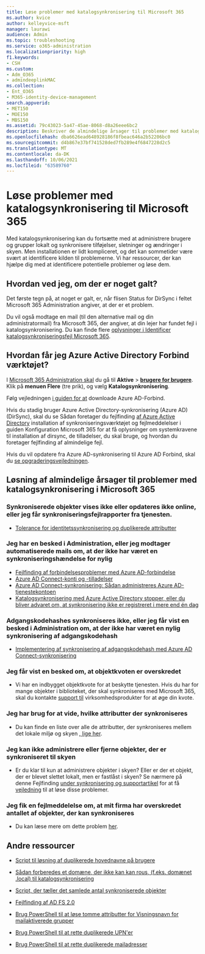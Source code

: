 ```yaml
---
title: Løse problemer med katalogsynkronisering til Microsoft 365
ms.author: kvice
author: kelleyvice-msft
manager: laurawi
audience: Admin
ms.topic: troubleshooting
ms.service: o365-administration
ms.localizationpriority: high
f1.keywords:
- CSH
ms.custom:
- Adm_O365
- admindeeplinkMAC
ms.collection:
- Ent_O365
- M365-identity-device-management
search.appverid:
- MET150
- MOE150
- MBS150
ms.assetid: 79c43023-5a47-45ae-8068-d8a26eee6bc2
description: Beskriver de almindelige årsager til problemer med katalogsynkronisering i Office 365 og indeholder et par metoder til at foretage fejlfinding af og løse dem.
ms.openlocfilehash: dba6626ead648928186f8fbeac646a2b52206bc0
ms.sourcegitcommit: d4b867e37bf741528ded7fb289e4f6847228d2c5
ms.translationtype: MT
ms.contentlocale: da-DK
ms.lasthandoff: 10/06/2021
ms.locfileid: "63589760"
---
```

# <a name="fixing-problems-with-directory-synchronization-for-microsoft-365"></a>Løse problemer med katalogsynkronisering til Microsoft 365

Med katalogsynkronisering kan du fortsætte med at administrere brugere og grupper lokalt og synkronisere tilføjelser, sletninger og ændringer i skyen. Men installationen er lidt kompliceret, og det kan sommetider være svært at identificere kilden til problemerne. Vi har ressourcer, der kan hjælpe dig med at identificere potentielle problemer og løse dem.
  
## <a name="how-do-i-know-if-something-is-wrong"></a>Hvordan ved jeg, om der er noget galt?

Det første tegn på, at noget er galt, er, når flisen Status for DirSync i feltet Microsoft 365 Administration angiver, at der er et problem.
  
Du vil også modtage en mail (til den alternative mail og din administratormail) fra Microsoft 365, der angiver, at din lejer har fundet fejl i katalogsynkronisering. Du kan finde flere [oplysninger i Identificer katalogsynkroniseringsfejl Microsoft 365](identify-directory-synchronization-errors.md).
  
## <a name="how-do-i-get-azure-active-directory-connect-tool"></a>Hvordan får jeg Azure Active Directory Forbind værktøjet?

I [Microsoft 365 Administration skal](https://admin.microsoft.com) du gå til **Aktive** \> <a href="https://go.microsoft.com/fwlink/p/?linkid=834822" target="_blank">**brugere for brugere**</a>. Klik på **menuen Flere** (tre prik), og vælg **Katalogsynkronisering**. 
  
Følg vejledningen [i guiden for at](set-up-directory-synchronization.md) downloade Azure AD-Forbind. 
  
Hvis du stadig bruger Azure Active Directory-synkronisering (Azure AD) (DirSync), skal du se Sådan foretager du fejlfinding [af Azure Active Directory](/troubleshoot/azure/active-directory/installation-configuration-wizard-errors) installation af synkroniseringsværktøjet og fejlmeddelelser i guiden Konfiguration Microsoft 365  for at få oplysninger om systemkravene til installation af dirsync, de tilladelser, du skal bruge, og hvordan du foretager fejlfinding af almindelige fejl. 
  
Hvis du vil opdatere fra Azure AD-synkronisering til Azure AD Forbind, skal du [se opgraderingsvejledningen](/azure/active-directory/hybrid/how-to-dirsync-upgrade-get-started).
  
## <a name="resolving-common-causes-of-problems-with-directory-synchronization-in-microsoft-365"></a>Løsning af almindelige årsager til problemer med katalogsynkronisering i Microsoft 365

### <a name="synchronized-objects-arent-appearing-or-updating-online-or-im-getting-synchronization-error-reports-from-the-service"></a>Synkroniserede objekter vises ikke eller opdateres ikke online, eller jeg får synkroniseringsfejlrapporter fra tjenesten.

- [Tolerance for identitetssynkronisering og duplikerede attributter](/azure/active-directory/hybrid/how-to-connect-syncservice-duplicate-attribute-resiliency)

### <a name="i-have-an-alert-in-the-admin-center-or-am-receiving-automated-emails-that-there-hasnt-been-a-recent-synchronization-event"></a>Jeg har en besked i Administration, eller jeg modtager automatiserede mails om, at der ikke har været en synkroniseringshændelse for nylig
- [Fejlfinding af forbindelsesproblemer med Azure AD-forbindelse](/azure/active-directory/hybrid/tshoot-connect-connectivity)
- [Azure AD Connect-konti og -tilladelser](/azure/active-directory/hybrid/reference-connect-accounts-permissions)
- [Azure AD Connect-synkronisering: Sådan administreres Azure AD-tjenestekontoen](/azure/active-directory/hybrid/how-to-connect-azureadaccount)
- [Katalogsynkronisering med Azure Active Directory stopper, eller du bliver advaret om, at synkronisering ikke er registreret i mere end én dag](https://support.microsoft.com/help/2882421/directory-synchronization-to-azure-active-directory-stops-or-you-re-warned-that-sync-hasn-t-registered-in-more-than-a-day)

### <a name="password-hashes-arent-synchronizing-or-im-seeing-an-alert-in-the-admin-center-that-there-hasnt-been-a-recent-password-hash-synchronization"></a>Adgangskodehashes synkroniseres ikke, eller jeg får vist en besked i Administration om, at der ikke har været en nylig synkronisering af adgangskodehash
- [Implementering af synkronisering af adgangskodehash med Azure AD Connect-synkronisering](/azure/active-directory/hybrid/how-to-connect-password-hash-synchronization)

### <a name="im-seeing-an-alert-that-object-quota-exceeded"></a>Jeg får vist en besked om, at objektkvoten er overskredet
- Vi har en indbygget objektkvote for at beskytte tjenesten. Hvis du har for mange objekter i biblioteket, der skal synkroniseres med Microsoft 365, skal du kontakte [support til](https://support.office.com/article/32a17ca7-6fa0-4870-8a8d-e25ba4ccfd4b) virksomhedsprodukter for at øge din kvote.

### <a name="i-need-to-know-which-attributes-are-synchronized"></a>Jeg har brug for at vide, hvilke attributter der synkroniseres
- Du kan finde en liste over alle de attributter, der synkroniseres mellem det lokale miljø og skyen [, lige her](https://go.microsoft.com/fwlink/p/?LinkId=396719).

### <a name="i-cant-manage-or-remove-objects-that-were-synchronized-to-the-cloud"></a>Jeg kan ikke administrere eller fjerne objekter, der er synkroniseret til skyen
- Er du klar til kun at administrere objekter i skyen? Eller er der et objekt, der er blevet slettet lokalt, men er fastlåst i skyen? Se nærmere på denne Fejlfinding [under synkronisering og supportartikel](/azure/active-directory/hybrid/tshoot-connect-sync-errors) for at få [vejledning](/troubleshoot/azure/active-directory/cannot-manage-objects) til at løse disse problemer.

### <a name="i-got-an-error-message-that-my-company-has-exceeded-the-number-of-objects-that-can-be-synchronized"></a>Jeg fik en fejlmeddelelse om, at mit firma har overskredet antallet af objekter, der kan synkroniseres
- Du kan læse mere om dette problem [her](/troubleshoot/azure/active-directory/exceed-number-objects-synced).
   
## <a name="other-resources"></a>Andre ressourcer

- [Script til løsning af duplikerede hovednavne på brugere](/samples/browse/?redirectedfrom=TechNet-Gallery)
    
- [Sådan forberedes et domæne, der ikke kan kan rous, (f.eks. domænet .local) til katalogsynkronisering](prepare-a-non-routable-domain-for-directory-synchronization.md)
    
- [Script, der tæller det samlede antal synkroniserede objekter](/samples/browse/?redirectedfrom=TechNet-Gallery)
    
- [Fejlfinding af AD FS 2.0](https://go.microsoft.com/fwlink/p/?LinkId=396727)
    
- [Brug PowerShell til at løse tomme attributter for Visningsnavn for mailaktiverede grupper](https://go.microsoft.com/fwlink/p/?LinkId=396728)
    
- [Brug PowerShell til at rette duplikerede UPN'er](https://go.microsoft.com/fwlink/p/?LinkId=396730)
    
- [Brug PowerShell til at rette duplikerede mailadresser](https://go.microsoft.com/fwlink/p/?LinkId=396731)
